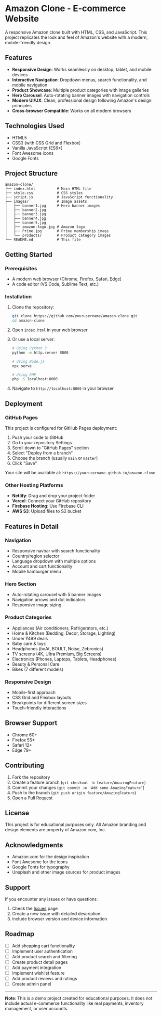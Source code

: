 # Amazon Clone - E-commerce Website

A responsive Amazon clone built with HTML, CSS, and JavaScript. This project replicates the look and feel of Amazon's website with a modern, mobile-friendly design.

## Features

- **Responsive Design**: Works seamlessly on desktop, tablet, and mobile devices
- **Interactive Navigation**: Dropdown menus, search functionality, and mobile navigation
- **Product Showcase**: Multiple product categories with image galleries
- **Hero Carousel**: Auto-rotating banner images with navigation controls
- **Modern UI/UX**: Clean, professional design following Amazon's design principles
- **Cross-browser Compatible**: Works on all modern browsers

## Technologies Used

- HTML5
- CSS3 (with CSS Grid and Flexbox)
- Vanilla JavaScript (ES6+)
- Font Awesome Icons
- Google Fonts

## Project Structure

```
amazon-clone/
├── index.html          # Main HTML file
├── style.css           # CSS styles
├── script.js           # JavaScript functionality
├── images/             # Image assets
│   ├── banner1.jpg     # Hero banner images
│   ├── banner2.jpg
│   ├── banner3.jpg
│   ├── banner4.jpg
│   ├── banner5.jpg
│   ├── amazon-logo.jpg # Amazon logo
│   ├── Prime.jpg       # Prime membership image
│   └── products/       # Product category images
└── README.md           # This file
```

## Getting Started

### Prerequisites

- A modern web browser (Chrome, Firefox, Safari, Edge)
- A code editor (VS Code, Sublime Text, etc.)

### Installation

1. Clone the repository:
   ```bash
   git clone https://github.com/yourusername/amazon-clone.git
   cd amazon-clone
   ```

2. Open `index.html` in your web browser

3. Or use a local server:
   ```bash
   # Using Python 3
   python -m http.server 8000
   
   # Using Node.js
   npx serve .
   
   # Using PHP
   php -S localhost:8000
   ```

4. Navigate to `http://localhost:8000` in your browser

## Deployment

### GitHub Pages

This project is configured for GitHub Pages deployment:

1. Push your code to GitHub
2. Go to your repository Settings
3. Scroll down to "GitHub Pages" section
4. Select "Deploy from a branch"
5. Choose the branch (usually `main` or `master`)
6. Click "Save"

Your site will be available at: `https://yourusername.github.io/amazon-clone`

### Other Hosting Platforms

- **Netlify**: Drag and drop your project folder
- **Vercel**: Connect your GitHub repository
- **Firebase Hosting**: Use Firebase CLI
- **AWS S3**: Upload files to S3 bucket

## Features in Detail

### Navigation
- Responsive navbar with search functionality
- Country/region selector
- Language dropdown with multiple options
- Account and cart functionality
- Mobile hamburger menu

### Hero Section
- Auto-rotating carousel with 5 banner images
- Navigation arrows and dot indicators
- Responsive image sizing

### Product Categories
- Appliances (Air conditioners, Refrigerators, etc.)
- Home & Kitchen (Bedding, Decor, Storage, Lighting)
- Under ₹499 deals
- Baby care & toys
- Headphones (boAt, BOULT, Noise, Zebronics)
- TV screens (4K, Ultra Premium, Big Screens)
- Electronics (Phones, Laptops, Tablets, Headphones)
- Beauty & Personal Care
- Bikes (7 different models)

### Responsive Design
- Mobile-first approach
- CSS Grid and Flexbox layouts
- Breakpoints for different screen sizes
- Touch-friendly interactions

## Browser Support

- Chrome 60+
- Firefox 55+
- Safari 12+
- Edge 79+

## Contributing

1. Fork the repository
2. Create a feature branch (`git checkout -b feature/AmazingFeature`)
3. Commit your changes (`git commit -m 'Add some AmazingFeature'`)
4. Push to the branch (`git push origin feature/AmazingFeature`)
5. Open a Pull Request

## License

This project is for educational purposes only. All Amazon branding and design elements are property of Amazon.com, Inc.

## Acknowledgments

- Amazon.com for the design inspiration
- Font Awesome for the icons
- Google Fonts for typography
- Unsplash and other image sources for product images

## Support

If you encounter any issues or have questions:

1. Check the [Issues](https://github.com/yourusername/amazon-clone/issues) page
2. Create a new issue with detailed description
3. Include browser version and device information

## Roadmap

- [ ] Add shopping cart functionality
- [ ] Implement user authentication
- [ ] Add product search and filtering
- [ ] Create product detail pages
- [ ] Add payment integration
- [ ] Implement wishlist feature
- [ ] Add product reviews and ratings
- [ ] Create admin panel

---

**Note**: This is a demo project created for educational purposes. It does not include actual e-commerce functionality like real payments, inventory management, or user accounts.
